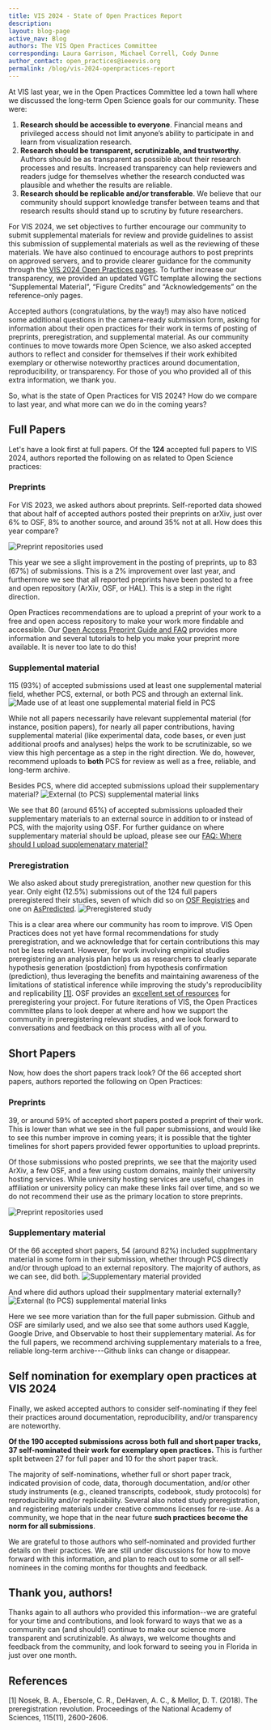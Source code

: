 ```yaml
---
title: VIS 2024 - State of Open Practices Report
description: 
layout: blog-page
active_nav: Blog
authors: The VIS Open Practices Committee
corresponding: Laura Garrison, Michael Correll, Cody Dunne
author_contact: open_practices@ieeevis.org
permalink: /blog/vis-2024-openpractices-report
---
```


At VIS last year, we in the Open Practices Committee led a town hall where we discussed the long-term Open Science goals for our community. These were: 

1. **Research should be accessible to everyone**. Financial means and privileged access should not limit anyone’s ability to participate in and learn from visualization research. 
2. **Research should be transparent, scrutinizable, and trustworthy**. Authors should be as transparent as possible about their research processes and results. Increased transparency can help reviewers and readers judge for themselves whether the research conducted was plausible and whether the results are reliable.
3. **Research should be replicable and/or transferable**. 
We believe that our community should support knowledge transfer between teams and that research results should stand up to scrutiny by future researchers. 

For VIS 2024, we set objectives to further encourage our community to submit supplemental materials for review and provide guidelines to assist this submission of supplemental materials as well as the reviewing of these materials. We have also continued to encourage authors to post preprints on approved servers, and to provide clearer guidance for the community through the [VIS 2024 Open Practices pages](https://ieeevis.org/year/2024/info/open-practices/open-practices). To further increase our transparency, we provided an updated VGTC template allowing the sections “Supplemental Material”, “Figure Credits” and “Acknowledgements” on the reference-only pages. 

Accepted authors (congratulations, by the way!) may also have noticed some additional questions in the camera-ready submission form, asking for information about their open practices for their work in terms of posting of preprints, preregistration, and supplemental material. As our community continues to move towards more Open Science, we also asked accepted authors to reflect and consider for themselves if their work exhibited exemplary or otherwise noteworthy practices around documentation, reproducibility, or transparency. For those of you who provided all of this extra information, we thank you. 

So, what is the state of Open Practices for VIS 2024? How do we compare to last year, and what more can we do in the coming years? 


## Full Papers 
Let's have a look first at full papers. Of the **124** accepted full papers to VIS 2024, authors reported the following on as related to Open Science practices:

### Preprints
For VIS 2023, we asked authors about preprints. Self-reported data showed that about half of accepted authors posted their preprints on arXiv, just over 6% to OSF, 8% to another source, and around 35% not at all. How does this year compare? 

![Preprint repositories used](/assets/posts/2024-09-OP/preprint.png)

This year we see a slight improvement in the posting of preprints, up to 83 (67%) of submissions. This is a 2% improvement over last year, and furthermore we see that all reported preprints have been posted to a free and open repository (ArXiv, OSF, or HAL). This is a step in the right direction. 

Open Practices recommendations are to upload a preprint of your work to a free and open access repository to make your work more findable and accessible. Our [Open Access Preprint Guide and FAQ](https://ieeevis.org/year/2024/info/open-practices/open-practices-faq) provides more information and several tutorials to help you make your preprint more available. It is never too late to do this! 

### Supplemental material
115 (93%) of accepted submissions used at least one supplemental material field, whether PCS, external, or both PCS and through an external link. 
![Made use of at least one supplemental material field in PCS](/assets/posts/2024-09-OP/suppl_upload_text.png)

While not all papers necessarily have relevant supplemental material (for instance, position papers), for nearly all paper contributions, having supplemental material (like experimental data, code bases, or even just additional proofs and analyses) helps the work to be scrutinizable, so we view this high percentage as a step in the right direction. We do, however, recommend uploads to **both** PCS for review as well as a free, reliable, and long-term archive. 

Besides PCS, where did accepted submissions upload their supplementary material? 
![External (to PCS) supplemental material links](/assets/posts/2024-09-OP/suppl_ext_text.png)

We see that 80 (around 65%) of accepted submissions uploaded their supplementary materials to an external source in addition to or instead of PCS, with the majority using OSF. For further guidance on where supplementary material should be upload, please see our [FAQ: Where should I upload supplemenatary material?](https://ieeevis.org/year/2024/info/open-practices/supplemental-material-faq#where-should-i-upload-supplemental-material)

### Preregistration
We also asked about study preregistration, another new question for this year. Only eight (12.5%) submissions out of the 124 full papers preregistered their studies, seven of which did so on [OSF Registries](https://osf.io/registries) and one on [AsPredicted](https://aspredicted.org/).
![Preregistered study](/assets/posts/2024-09-OP/pre_reg.png)

This is a clear area where our community has room to improve. 
VIS Open Practices does not yet have formal recommendations for study preregistration, and we acknowledge that for certain contributions this may not be less relevant. However, for work involving empirical studies preregistering an analysis plan helps us as researchers to clearly separate hypothesis generation (postdiction) from hypothesis confirmation (prediction), thus leveraging the benefits and maintaining awareness of the limitations of statistical inference while improving the study's reproducibility and replicability [[1]](https://www.pnas.org/doi/10.1073/pnas.1708274114). OSF provides an [excellent set of resources](https://help.osf.io/article/158-create-a-preregistration) for preregistering your project.
For future iterations of VIS, the Open Practices committee plans to look deeper at where and how we support the community in preregistering relevant studies, and we look forward to conversations and feedback on this process with all of you.


## Short Papers 
Now, how does the short papers track look? Of the 66 accepted short papers, authors reported the following on Open Practices:

### Preprints
39, or around 59% of accepted short papers posted a preprint of their work. This is lower than what we see in the full paper submissions, and would like to see this number improve in coming years; it is possible that the tighter timelines for short papers provided fewer opportunities to upload preprints. 

Of those submissions who posted preprints, we see that the majority used ArXiv, a few OSF, and a few using custom domains, mainly their university hosting services. While university hosting services are useful, changes in affiliation or university policy can make these links fail over time, and so we do not recommend their use as the primary location to store preprints.

![Preprint repositories used](/assets/posts/2024-09-OP/SP_preprint.png)


### Supplementary material
Of the 66 accepted short papers, 54 (around 82%) included supplmentary material in some form in their submission, whether through PCS directly and/or through upload to an external repository. The majority of authors, as we can see, did both. 
![Supplementary material provided](/assets/posts/2024-09-OP/SP_suppl_upload_text.png)


And where did authors upload their supplmentary material externally? 
![External (to PCS) supplemental material links](/assets/posts/2024-09-OP/SP_suppl_ext_text.png)

Here we see more variation than for the full paper submission. Github and OSF are similarly used, and we also see that some authors used Kaggle, Google Drive, and Observable to host their supplementary material. As for the full papers, we recommend archiving supplementary materials to a free, reliable long-term archive---Github links can change or disappear. 


## Self nomination for exemplary open practices at VIS 2024
Finally, we asked accepted authors to consider self-nominating if they feel their practices around documentation, reproducibility, and/or transparency are noteworthy. 

**Of the 190 accepted submissions across both full and short paper tracks, 37 self-nominated their work for exemplary open practices.**
This is further split between 27 for full paper and 10 for the short paper track. 

The majority of self-nominations, whether full or short paper track, indicated provision of code, data, thorough documentation, and/or other study instruments (e.g., cleaned transcripts, codebook, study protocols) for reproducibility and/or replicability. Several also noted study preregistration, and registering materials under creative commons licenses for re-use. As a community, we hope that in the near future **such practices become the norm for all submissions**. 

We are grateful to those authors who self-nominated and provided further details on their practices. We are still under discussions for how to move forward with this information, and plan to reach out to some or all self-nominees in the coming months for thoughts and feedback. 


## Thank you, authors! 
Thanks again to all authors who provided this information--we are grateful for your time and contributions, and look forward to ways that we as a community can (and should!) continue to make our science more transparent and scrutinizable. As always, we welcome thoughts and feedback from the community, and look forward to seeing you in Florida in just over one month. 

## References
[1] Nosek, B. A., Ebersole, C. R., DeHaven, A. C., & Mellor, D. T. (2018). The preregistration revolution. Proceedings of the National Academy of Sciences, 115(11), 2600-2606.
